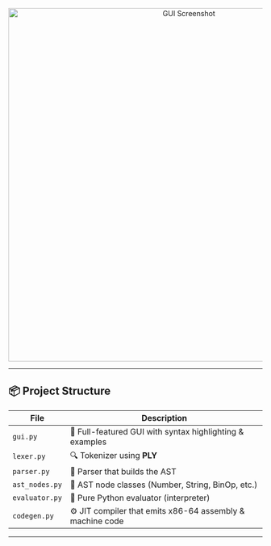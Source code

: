 
<p align="center">
  <img src="https://user-images.githubusercontent.com/placeholder/gui-example.png" alt="GUI Screenshot" width="700">
</p>

---

## 📦 Project Structure

| File | Description |
|------|-------------|
| `gui.py`        | 🎨 Full-featured GUI with syntax highlighting & examples |
| `lexer.py`      | 🔍 Tokenizer using **PLY** |
| `parser.py`     | 🧱 Parser that builds the AST |
| `ast_nodes.py`  | 🌳 AST node classes (Number, String, BinOp, etc.) |
| `evaluator.py`  | 🧠 Pure Python evaluator (interpreter) |
| `codegen.py`    | ⚙️ JIT compiler that emits x86-64 assembly & machine code |

---



